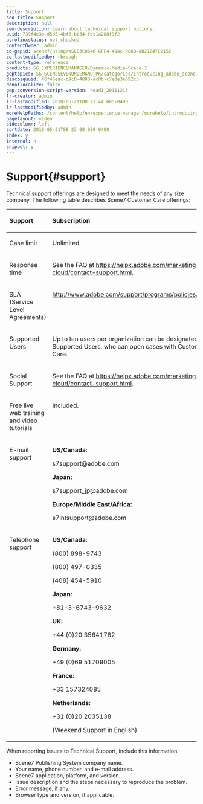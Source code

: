 ```yaml
---
title: Support
seo-title: Support
description: null
seo-description: Learn about technical support options.
uuid: 739f4e3b-d5d5-4bf6-bb34-fdc1a288f9f2
acrolinxstatus: not_checked
contentOwner: admin
cq-gepid: scene7/using/WSC03C0646-6FF4-49ac-986D-AB21247C2152
cq-lastmodifiedby: rbrough
content-type: reference
products: SG_EXPERIENCEMANAGER/Dynamic-Media-Scene-7
geptopics: SG_SCENESEVENONDEMAND_PK/categories/introducing_adobe_scene7
discoiquuid: 46f46eac-b9c0-4883-ac0b-c7ede3e692c5
donotlocalize: false
gep-conversion-script-version: head1_20111213
lr-creator: admin
lr-lastmodified: 2018-05-21T08 23 44.685-0400
lr-lastmodifiedby: admin
moreHelpPaths: /content/help/en/experience-manager/morehelp/introducing_adobe_scene7;/content/help/en/experience-manager/morehelp/introducing_adobe_scene7
pagelayout: video
sidecolumn: left
sortdate: 2018-05-21T08 23 00.000-0400
index: y
internal: n
snippet: y
---
```


# Support{#support}

Technical support offerings are designed to meet the needs of any size company. The following table describes Scene7 Customer Care offerings:

<table cellpadding="4" cellspacing="0">
 <thead align="left">
  <tr>
   <th class="cellrowborder" id="d19e573" valign="top" width="NaN%"><p>Support</p></th> 
   <th class="cellrowborder" id="d19e576" valign="top" width="NaN%"><p>Subscription</p></th> 
  </tr> 
 </thead> 
 <tbody>
  <tr>
   <td class="cellrowborder" headers="d19e573 " valign="top" width="NaN%"><p>Case limit</p></td> 
   <td class="cellrowborder" headers="d19e576 " valign="top" width="NaN%"><p>Unlimited.</p></td> 
  </tr> 
  <tr>
   <td class="cellrowborder" headers="d19e573 " valign="top" width="NaN%"><p>Response time</p></td> 
   <td class="cellrowborder" headers="d19e576 " valign="top" width="NaN%"><p>See the FAQ at <a href="https://helpx.adobe.com/marketing-cloud/contact-support.html">https://helpx.adobe.com/marketing-cloud/contact-support.html</a>.</p></td> 
  </tr> 
  <tr>
   <td class="cellrowborder" headers="d19e573 " valign="top" width="NaN%"><p>SLA (Service Level Agreements)</p></td> 
   <td class="cellrowborder" headers="d19e576 " valign="top" width="NaN%"><p><a href="http://www.adobe.com/support/programs/policies/sla.html">http://www.adobe.com/support/programs/policies/sla.html</a>.</p></td> 
  </tr> 
  <tr>
   <td class="cellrowborder" headers="d19e573 " valign="top" width="NaN%"><p>Supported Users</p></td> 
   <td class="cellrowborder" headers="d19e576 " valign="top" width="NaN%"><p>Up to ten users per organization can be designated as Supported Users, who can open cases with Customer Care.</p></td> 
  </tr> 
  <tr>
   <td class="cellrowborder" headers="d19e573 " valign="top" width="NaN%"><p>Social Support</p></td> 
   <td class="cellrowborder" headers="d19e576 " valign="top" width="NaN%"><p>See the FAQ at <a href="https://helpx.adobe.com/marketing-cloud/contact-support.html">https://helpx.adobe.com/marketing-cloud/contact-support.html</a>.</p></td> 
  </tr> 
  <tr>
   <td class="cellrowborder" headers="d19e573 " valign="top" width="NaN%"><p>Free live web training and video tutorials</p></td> 
   <td class="cellrowborder" headers="d19e576 " valign="top" width="NaN%"><p>Included.</p></td> 
  </tr> 
  <tr>
   <td class="cellrowborder" headers="d19e573 " valign="top" width="NaN%"><p>E-mail support</p></td> 
   <td class="cellrowborder" headers="d19e576 " valign="top" width="NaN%"><p><strong>US/Canada:</strong></p><p>s7support@adobe.com</p><p><strong>Japan:</strong></p><p>s7support_jp@adobe.com</p><p><strong>Europe/Middle East/Africa:</strong></p><p>s7intsupport@adobe.com</p></td> 
  </tr> 
  <tr>
   <td class="cellrowborder" headers="d19e573 " valign="top" width="NaN%"><p>Telephone support</p></td> 
   <td class="cellrowborder" headers="d19e576 " valign="top" width="NaN%"><p><strong>US/Canada:</strong></p><p>(800) 898-9743</p><p>(800) 497-0335</p><p>(408) 454-5910</p><p><strong>Japan:</strong></p><p>+81-3-6743-9632</p><p><strong>UK:</strong></p><p>+44 (0)20 35641782</p><p><strong>Germany:</strong></p><p>+49 (0)69 51709005</p><p><strong>France:</strong></p><p>+33 157324085</p><p><strong>Netherlands:</strong></p><p>+31 (0)20 2035138</p><p></p><p>(Weekend Support in English)</p></td> 
  </tr> 
 </tbody> 
</table>

When reporting issues to Technical Support, include this information:

* Scene7 Publishing System company name.
* Your name, phone number, and e-mail address.
* Scene7 application, platform, and version.
* Issue description and the steps necessary to reproduce the problem.
* Error message, if any.
* Browser type and version, if applicable.

